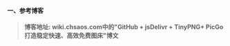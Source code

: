 #### 一、参考博客

> **博客地址: wiki.chsaos.com中的"GitHub + jsDelivr + TinyPNG+ PicGo 打造稳定快速、高效免费图床"博文**





